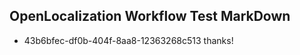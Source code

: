## OpenLocalization Workflow Test MarkDown
* 43b6bfec-df0b-404f-8aa8-12363268c513 thanks!

<!--HONumber=Jul16_HO3-->


